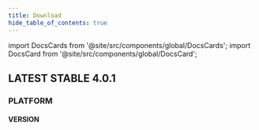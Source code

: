 ```yaml
---
title: Download
hide_table_of_contents: true
---
```


import DocsCards from '@site/src/components/global/DocsCards';
import DocsCard from '@site/src/components/global/DocsCard';

<DocsCards>
    <DocsCard>
        <p>
            <h2>LATEST STABLE 4.0.1</h2>
            <h3>PLATFORM</h3>
        </p>
    </DocsCard>
    <DocsCard>
        <p>
            <h4>VERSION</h4>
        </p>
    </DocsCard>
</DocsCards>
